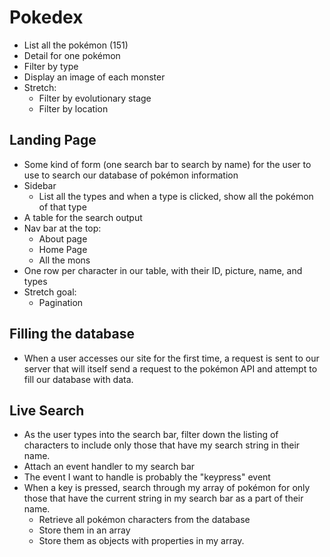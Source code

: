# Pokedex

- List all the pokémon (151)
- Detail for one pokémon
- Filter by type
- Display an image of each monster
- Stretch:
  - Filter by evolutionary stage
  - Filter by location

## Landing Page

- Some kind of form (one search bar to search by name) for the user to use to search our database of pokémon information
- Sidebar
  - List all the types and when a type is clicked, show all the pokémon of that type
- A table for the search output
- Nav bar at the top:
  - About page
  - Home Page
  - All the mons
- One row per character in our table, with their ID, picture, name, and types
- Stretch goal:
  - Pagination

## Filling the database

- When a user accesses our site for the first time, a request is sent to our server that will itself send a request to the pokémon API and attempt to fill our database with data.

## Live Search

- As the user types into the search bar, filter down the listing of characters to include only those that have my search string in their name.
- Attach an event handler to my search bar
- The event I want to handle is probably the "keypress" event
- When a key is pressed, search through my array of pokémon for only those that have the current string in my search bar as a part of their name.
  - Retrieve all pokémon characters from the database
  - Store them in an array
  - Store them as objects with properties in my array.
